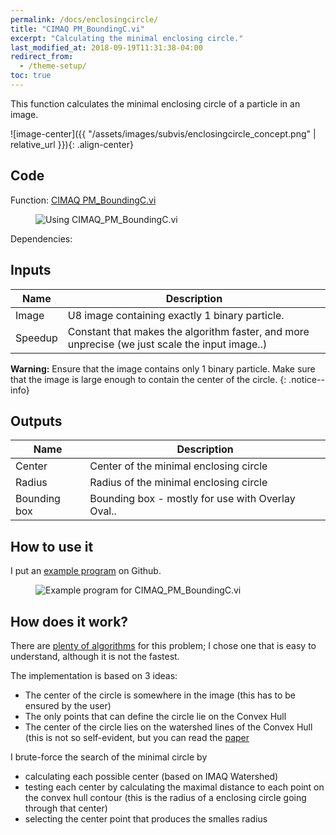 ```yaml
---
permalink: /docs/enclosingcircle/
title: "CIMAQ PM_BoundingC.vi"
excerpt: "Calculating the minimal enclosing circle."
last_modified_at: 2018-09-19T11:31:38-04:00
redirect_from:
  - /theme-setup/
toc: true 
---
```


This function calculates the minimal enclosing circle of a particle in an image.

![image-center]({{ "/assets/images/subvis/enclosingcircle_concept.png" | relative_url }}){: .align-center}
  
## Code

Function: [CIMAQ PM_BoundingC.vi](https://github.com/b-ploetzeneder/MachineVisionCodeSnippets/blob/master/user.lib/CIMAQ_PM_BoundingC.vi)

<figure>
  <img src="{{ '/assets/images/subvis/enclosingcircle_function.png' | relative_url }}" alt="Using CIMAQ_PM_BoundingC.vi">
</figure>


Dependencies:

 
## Inputs


| Name                                        | Description                                           |
| ------------------------------------------- | ----------------------------------------------------- |
| Image | U8 image containing exactly 1 binary particle. |
| Speedup|  Constant that makes the algorithm faster, and more unprecise (we just scale the input image..) |

**Warning:** Ensure that the image contains only 1 binary particle. Make sure that the image is large enough to contain the center of the circle.
{: .notice--info}


## Outputs

| Name                                        | Description                                           |
| ------------------------------------------- | ----------------------------------------------------- |
| Center | Center of the minimal enclosing circle |
| Radius|  Radius of the minimal enclosing circle |
| Bounding box|  Bounding box - mostly for use with Overlay Oval.. |


## How to use it

I put an [example program](https://github.com/b-ploetzeneder/MachineVisionCodeSnippets/blob/master/examples/Particle_Enclosing_Circle.vi) on Github.

<figure>
  <img src="{{ '/assets/images/subvis/enclosingcircle_example.png' | relative_url }}" alt="Example program for CIMAQ_PM_BoundingC.vi">
</figure>

## How does it work?

There are [plenty of algorithms](https://en.wikipedia.org/wiki/Smallest-circle_problem) for this problem; I chose one that is easy to understand, although it is not the fastest.

The implementation is based on 3 ideas:
- The center of the circle is somewhere in the image (this has to be ensured by the user)
- The only points that can define the circle lie on the Convex Hull
- The center of the circle lies on the watershed lines of the Convex Hull (this is not so self-evident, but you can read the [paper](https://ieeexplore.ieee.org/document/4567872/)

I brute-force the search of the minimal circle by
- calculating each possible center (based on IMAQ Watershed)
- testing each center by calculating the maximal distance to each point on the convex hull contour (this is the radius of a enclosing circle going through that center)
- selecting the center point that produces the smalles radius